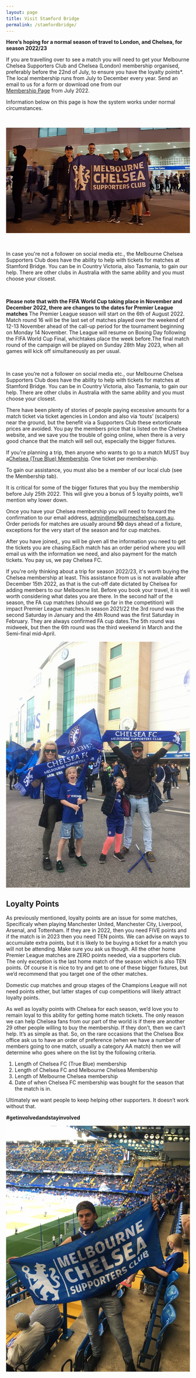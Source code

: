 ```yaml
---
layout: page
title: Visit Stamford Bridge
permalink: /stamfordbridge/
---
```


**Here’s hoping for a normal season of travel to London, and Chelsea, for season 2022/23**

If you are travelling over to see a match you will need to get your Melbourne Chelsea
Supporters Club and Chelsea (London) membership organised, preferably before the 22nd of July, to ensure you have the loyalty points*. 
The local membership  runs from July to December every year. Send an email to us for a form or download one from our	
[Membership Page](https://www.melbournechelsea.com.au/membership/)	from July 2022.

Information below on this page is how the system works under normal circumstances.

<br>

![StamfordBridge1](/assets/ticket1.jpg)

<br>

In case you're not a follower on social media etc., the Melbourne Chelsea Supporters Club does have the ability to help with tickets for matches at Stamford Bridge. You can be in Country Victoria, also Tasmania, to gain our help. 
There are other clubs in Australia with the same ability and you must choose your closest.

<br>

**Please note that with the FIFA World Cup taking place in November and December 2022, there are changes to the dates for Premier League matches**
The Premier League season will start on the 6th of August 2022. Match round 16 will be the last set of matches played over the weekend of 12-13
November ahead of the call-up period for the tournament beginning on Monday 14 November. The League will resume on Boxing Day following the FIFA World Cup Final, whichtakes place	the week before.The  final match round of the campaign will be played	on  Sunday 28th May 2023, when all games will kick off simultaneously	as per usual.

<br>

In case you’re not a follower on social media etc., our Melbourne Chelsea Supporters Club does have the ability to help with tickets for matches at Stamford Bridge. You can be in Country Victoria, also Tasmania, to gain our help. There are other clubs in Australia with the same ability and you must choose your closest.

There have been plenty of stories of people paying excessive amounts for a match ticket via ticket agencies in London and also via ‘touts’ (scalpers) near the ground, but the benefit via a Supporters Club these extortionate prices are avoided. You pay the members price that is listed on the Chelsea website, and we save you the trouble of going online, when there is a very good chance that the match will sell out, especially the bigger fixtures.


If you're planning a trip, then anyone who wants to go to a match MUST buy a[Chelsea (True Blue) Membership](https://www.chelseafc.com/en/tickets---membership/membership). One ticket per membership.

To gain our assistance, you must also be a member of our local club (see the Membership tab).

It is critical for some of the bigger fixtures that you buy the membership before 
July 25th 2022. This will give you a bonus of 5 loyalty points, we’ll mention why lower down.


Once you have your Chelsea membership you will need to forward the confirmation to our email address, admin@melbournechelsea.com.au. Order periods for matches are usually around **50** days ahead of a fixture, exceptions for the very start of the season and for cup matches.

After you have joined,, you will be given all the information you need to get the tickets you are chasing.Each match has an order period where you will email us with the information we need, and also payment for the match tickets. 
You pay us, we pay Chelsea FC.

If you're only thinking about a trip for season 2022/23, it's worth buying the Chelsea membership at least. This assistance from us is not available after December 15th 2022, as that is the cut-off date dictated by Chelsea for adding members to our Melbourne list. Before you book your travel, it is well worth considering what dates you are there. In the second half of the season, the FA cup matches (should we go far in the competition) will impact Premier League matches.In season 2021/22 the 3rd round was the second Saturday in January and the 4th Round was the first Saturday in February. They are always confirmed FA cup dates.The 5th round was midweek, but then the 6th round was the third weekend in March and the Semi-final mid-April.

![StamfordBridge2](/assets/ticket2.jpg)

## Loyalty Points
As previously mentioned, loyalty points are an issue for some matches, Specificaly when playing Manchester United, Manchester City, Liverpool, Arsenal, and Tottenham.
If they are in 2022, then you need FIVE points and if the match is in 2023 then you need TEN points. 
We can advise on ways to accumulate extra points, but it is likely to be buying a ticket for a match you will not be attending. Make sure you ask us though.
All the other home Premier League matches are ZERO points needed, via a supporters club. The only exception is the last home match of the season which is also TEN points.
Of course it is nice to try and get to one of these bigger fixtures, but we’d recommend that you target one of the other matches.

Domestic cup matches and group stages of the Champions League will not need points either, but latter stages of cup competitions will likely attract loyalty points.

As well as loyalty points with Chelsea for each season, we’d love you to remain loyal to this ability for getting home match tickets. The only reason we can help Chelsea fans from our part of the world is if there are another 29 other people willing to buy the membership. If they don’t, then we can’t help. It’s as simple as that.
So, on the rare occasions that the Chelsea Box office ask us to have an order of preference (when we have a number of members going to one match, usually a category AA match) then we will determine who goes where on the list by the following criteria.

1. Length of Chelsea FC (True Blue) membership
2. Length of Chelsea FC and Melbourne Chelsea Membership
3. Length of Melbourne Chelsea membership
4. Date of when Chelsea FC membership was bought for the season that the match is in.

Ultimately we want people to keep helping other supporters. It doesn’t work without that.

**#getinvolvedandstayinvolved**

![StamfordBridge3](/assets/ticket3.jpg)
